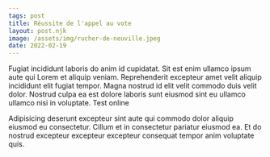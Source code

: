 ```yaml
---
tags: post
title: Réussite de l'appel au vote
layout: post.njk
image: /assets/img/rucher-de-neuville.jpeg
date: 2022-02-19
---
```


Fugiat incididunt laboris do anim id cupidatat. Sit est enim ullamco ipsum aute qui Lorem et aliquip veniam. Reprehenderit excepteur amet velit aliquip incididunt elit fugiat tempor. Magna nostrud id elit velit commodo duis velit dolor. Nostrud culpa ea est dolore laboris sunt eiusmod sint eu ullamco ullamco nisi in voluptate.
Test online

Adipisicing deserunt excepteur sint aute qui commodo dolor aliquip eiusmod eu consectetur. Cillum et in consectetur pariatur eiusmod ea. Et do nostrud excepteur excepteur excepteur consequat tempor anim voluptate quis.

